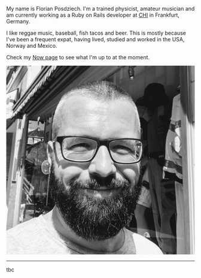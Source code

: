 <!-- 
.. title: About Me
.. slug: about
.. date: 2017-05-18
.. tags: 
.. category: 
.. link: 
.. description: 
.. type: text
-->

<div class="row">
  <div class="col-sm-8 col-sm-push-4">
<p>My name is Florian Posdziech. I'm a trained physicist, amateur musician and am currently working as a Ruby on Rails developer at <a href="http://www.chi-deutschland.com/">CHI</a> in Frankfurt, Germany.</p>

<p>I like reggae music, baseball, fish tacos and beer. This is mostly because I've been a frequent expat, having lived, studied and worked in the USA, Norway and Mexico.</p>

<p>Check my <a href="link://slug/now">Now page</a> to see what I'm up to at the moment.
  </div>
  <div class="col-sm-4 col-sm-pull-8">
    <img src="/images/flowfx-2019.jpg" alt="" class="img-responsive">
  </div>
</div>

*****

tbc
